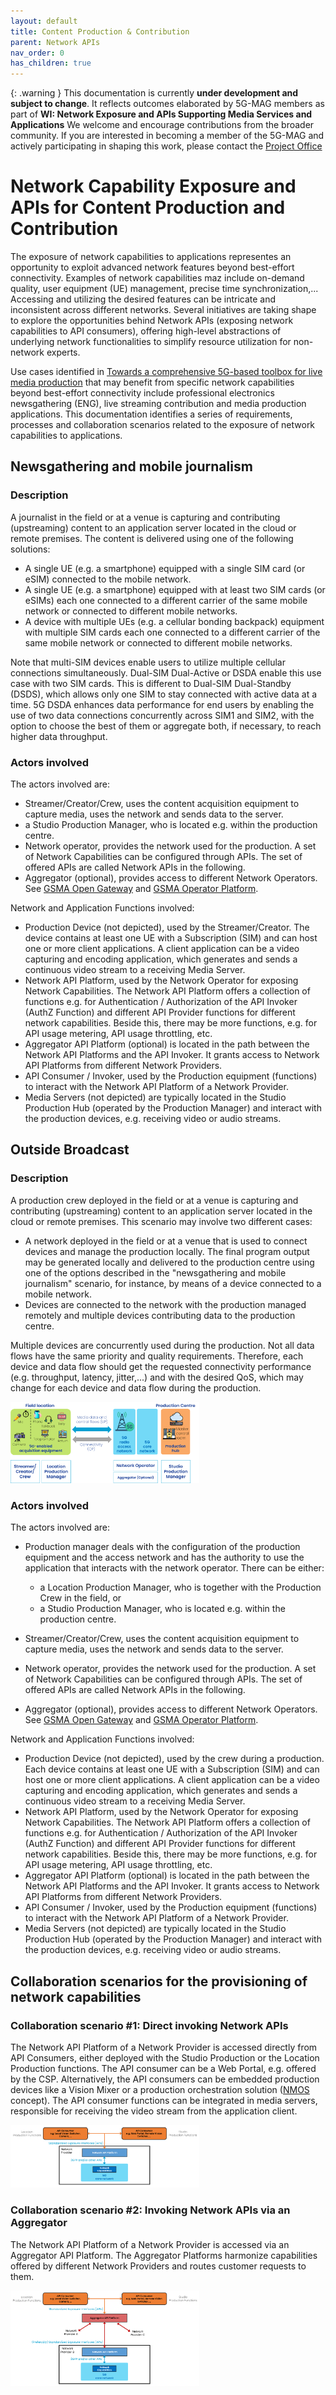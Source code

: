 ```yaml
---
layout: default
title: Content Production & Contribution
parent: Network APIs
nav_order: 0
has_children: true
---
```


{: .warning }
This documentation is currently **under development and subject to change**. It reflects outcomes elaborated by 5G-MAG members as part of **WI: Network Exposure and APIs Supporting Media Services and Applications**
We welcome and encourage contributions from the broader community. If you are interested in becoming a member of the 5G-MAG and actively participating in shaping this work, please contact the [Project Office](https://www.5g-mag.com/contact)

# Network Capability Exposure and APIs for Content Production and Contribution
The exposure of network capabilities to applications representes an opportunity to exploit advanced network features beyond best-effort connectivity. Examples of network capabilities maz include on-demand quality, user equipment (UE) management, precise time synchronization,... Accessing and utilizing the desired features can be intricate and inconsistent across different networks. Several initiatives are taking shape to explore the opportunities behind Network APIs (exposing network capabilities to API consumers), offering high-level abstractions of underlying network functionalities to simplify resource utilization for non-network experts.

Use cases identified in [Towards a comprehensive 5G-based toolbox for live media production](https://www.5g-mag.com/post/towards-a-comprehensive-5g-based-toolbox-for-live-media-production) that may benefit from specific network capabilities beyond best-effort connectivity include professional electronics newsgathering (ENG), live streaming contribution and media production applications. This documentation identifies a series of requirements, processes and collaboration scenarios related to the exposure of network capabilities to applications.

## Newsgathering and mobile journalism

### Description

A journalist in the field or at a venue is capturing and contributing (upstreaming) content to an application server located in the cloud or remote premises.
The content is delivered using one of the following solutions:
  - A single UE (e.g. a smartphone) equipped with a single SIM card (or eSIM) connected to the mobile network.
  - A single UE (e.g. a smartphone) equipped with at least two SIM cards (or eSIMs) each one connected to a different carrier of the same mobile network or connected to different mobile networks.
  - A device with multiple UEs (e.g. a cellular bonding backpack) equipment with multiple SIM cards each one connected to a different carrier of the same mobile network or connected to different mobile networks.

Note that multi-SIM devices enable users to utilize multiple cellular connections simultaneously. Dual-SIM Dual-Active or DSDA enable this use case with two SIM cards. This is different to Dual-SIM Dual-Standby (DSDS), which allows only one SIM to stay connected with active data at a time. 
5G DSDA enhances data performance for end users by enabling the use of two data connections concurrently across SIM1 and SIM2, with the option to choose the best of them or aggregate both, if necessary, to reach higher data throughput. 

### Actors involved
The actors involved are:
  - Streamer/Creator/Crew, uses the content acquisition equipment to capture media, uses the network and sends data to the server.
  -	a Studio Production Manager, who is located e.g. within the production centre.
  -	Network operator, provides the network used for the production. A set of Network Capabilities can be configured through APIs. The set of offered APIs are called Network APIs in the following.
  -	Aggregator (optional), provides access to different Network Operators. See [GSMA Open Gateway](https://www.gsma.com/solutions-and-impact/gsma-open-gateway/) and [GSMA Operator Platform](https://www.gsma.com/solutions-and-impact/technologies/networks/operator-platform-hp/). 

Network and Application Functions involved:
  -	Production Device (not depicted), used by the Streamer/Creator. The device contains at least one UE with a Subscription (SIM) and can host one or more client applications. A client application can be a video capturing and encoding application, which generates and sends a continuous video stream to a receiving Media Server. 
  -	Network API Platform, used by the Network Operator for exposing Network Capabilities. The Network API Platform offers a collection of functions e.g. for Authentication / Authorization of the API Invoker (AuthZ Function) and different API Provider functions for different network capabilities. Beside this, there may be more functions, e.g. for API usage metering, API usage throttling, etc.
  -	Aggregator API Platform (optional) is located in the path between the Network API Platforms and the API Invoker. It grants access to Network API Platforms from different Network Providers. 
  -	API Consumer / Invoker, used by the Production equipment (functions) to interact with the Network API Platform of a Network Provider.    
  -	Media Servers (not depicted) are typically located in the Studio Production Hub (operated by the Production Manager) and interact with the production devices, e.g. receiving video or audio streams.

## Outside Broadcast

### Description

A production crew deployed in the field or at a venue is capturing and contributing (upstreaming) content to an application server located in the cloud or remote premises. This scenario may involve two different cases:
  - A network deployed in the field or at a venue that is used to connect devices and manage the production locally. The final program output may be generated locally and delivered to the production centre using one of the options described in the "newsgathering and mobile journalism" scenario, for instance, by means of a device connected to a mobile network.
  - Devices are connected to the network with the production managed remotely and multiple devices contributing data to the production centre.

Multiple devices are concurrently used during the production. Not all data flows have the same priority and quality requirements. Therefore, each device and data flow should get the requested connectivity performance (e.g. throughput, latency, jitter,...) and with the desired QoS, which may change for each device and data flow during the production.

<img src="./images/figure_high_level_diagram.png" width="60%">

### Actors involved
The actors involved are:
  -	Production manager deals with the configuration of the production equipment and the access network and has the authority to use the application that interacts with the network operator. There can be either: 
    -	a Location Production Manager, who is together with the Production Crew in the field, or
    -	a Studio Production Manager, who is located e.g. within the production centre.

  - Streamer/Creator/Crew, uses the content acquisition equipment to capture media, uses the network and sends data to the server.
  -	Network operator, provides the network used for the production. A set of Network Capabilities can be configured through APIs. The set of offered APIs are called Network APIs in the following.
  -	Aggregator (optional), provides access to different Network Operators. See [GSMA Open Gateway](https://www.gsma.com/solutions-and-impact/gsma-open-gateway/) and [GSMA Operator Platform](https://www.gsma.com/solutions-and-impact/technologies/networks/operator-platform-hp/). 

Network and Application Functions involved:
  -	Production Device (not depicted), used by the crew during a production. Each device contains at least one UE with a Subscription (SIM) and can host one or more client applications. A client application can be a video capturing and encoding application, which generates and sends a continuous video stream to a receiving Media Server. 
  -	Network API Platform, used by the Network Operator for exposing Network Capabilities. The Network API Platform offers a collection of functions e.g. for Authentication / Authorization of the API Invoker (AuthZ Function) and different API Provider functions for different network capabilities. Beside this, there may be more functions, e.g. for API usage metering, API usage throttling, etc.
  -	Aggregator API Platform (optional) is located in the path between the Network API Platforms and the API Invoker. It grants access to Network API Platforms from different Network Providers. 
  -	API Consumer / Invoker, used by the Production equipment (functions) to interact with the Network API Platform of a Network Provider.    
  -	Media Servers (not depicted) are typically located in the Studio Production Hub (operated by the Production Manager) and interact with the production devices, e.g. receiving video or audio streams.

## Collaboration scenarios for the provisioning of network capabilities

### Collaboration scenario #1: Direct invoking Network APIs
The Network API Platform of a Network Provider is accessed directly from API Consumers, either deployed with the Studio Production or the Location Production functions. The API consumer can be a Web Portal, e.g. offered by the CSP. Alternatively, the API consumers can be embedded production devices like a Vision Mixer or a production orchestration solution ([NMOS](https://specs.amwa.tv/nmos/branches/main/docs/Technical_Overview.html)  concept). The API consumer functions can be integrated in media servers, responsible for receiving the video stream from the application client.

<img src="./images/figure_collaboration_1.png" width="60%">

### Collaboration scenario #2: Invoking Network APIs via an Aggregator
The Network API Platform of a Network Provider is accessed via an Aggregator API Platform. The Aggregator Platforms harmonize capabilities offered by different Network Providers and routes customer requests to them.

<img src="./images/figure_collaboration_2.png" width="60%">
